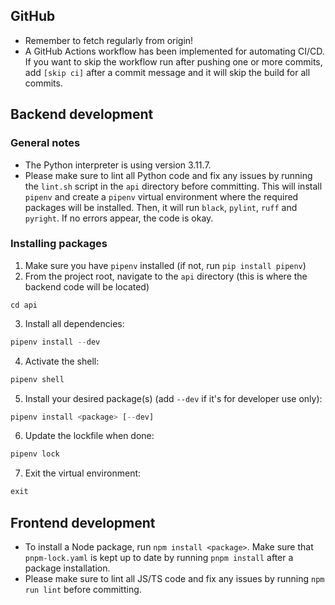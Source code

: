 ## GitHub

- Remember to fetch regularly from origin!
- A GitHub Actions workflow has been implemented for automating CI/CD. If you want to skip the workflow run after pushing one or more commits, add `[skip ci]` after a commit message and it will skip the build for all commits.

## Backend development

### General notes

- The Python interpreter is using version 3.11.7.
- Please make sure to lint all Python code and fix any issues by running the `lint.sh` script in the `api` directory before committing. This will install `pipenv` and create a `pipenv` virtual environment where the required packages will be installed. Then, it will run `black`, `pylint`, `ruff` and `pyright`. If no errors appear, the code is okay.

### Installing packages

1. Make sure you have `pipenv` installed (if not, run `pip install pipenv`)
2. From the project root, navigate to the `api` directory (this is where the backend code will be located)

```
cd api
```

3. Install all dependencies:

```python
pipenv install --dev
```

4. Activate the shell:

```python
pipenv shell
```

5. Install your desired package(s) (add `--dev` if it's for developer use only):

```python
pipenv install <package> [--dev]
```

6. Update the lockfile when done:

```python
pipenv lock
```

7. Exit the virtual environment:

```python
exit
```

## Frontend development

- To install a Node package, run `npm install <package>`. Make sure that `pnpm-lock.yaml` is kept up to date by running `pnpm install` after a package installation.
- Please make sure to lint all JS/TS code and fix any issues by running `npm run lint` before committing.
